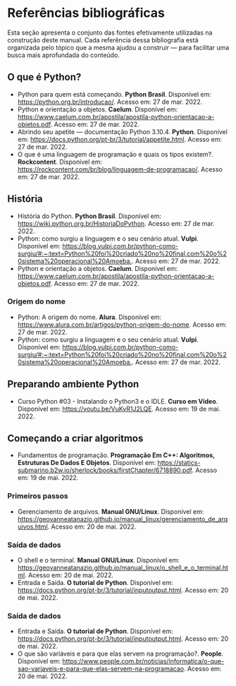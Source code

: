 # Referências bibliográficas

Esta seção apresenta o conjunto das fontes efetivamente utilizadas na construção deste manual. Cada referência dessa bibliografia está organizada pelo tópico que a mesma ajudou a construir — para facilitar uma busca mais aprofundada do conteúdo.

## O que é Python?

- Python para quem está começando. **Python Brasil**. Disponível em: <https://python.org.br/introducao/>. Acesso em: 27 de mar. 2022.
- Python e orientação a objetos. **Caelum**. Disponível em: <https://www.caelum.com.br/apostila/apostila-python-orientacao-a-objetos.pdf>. Acesso em: 27 de mar. 2022.
- Abrindo seu apetite — documentação Python 3.10.4. **Python**. Disponível em: <https://docs.python.org/pt-br/3/tutorial/appetite.html>. Acesso em: 27 de mar. 2022.
- O que é uma linguagem de programação e quais os tipos existem?. **Rockcontent**. Disponível em: <https://rockcontent.com/br/blog/linguagem-de-programacao/>. Acesso em: 27 de mar. 2022.

## História 

- História do Python. **Python Brasil**. Disponível em: <https://wiki.python.org.br/HistoriaDoPython>. Acesso em: 27 de mar. 2022.
- Python: como surgiu a linguagem e o seu cenário atual. **Vulpi**. Disponível em: <https://blog.vulpi.com.br/python-como-surgiu/#:~:text=Python%20foi%20criado%20no%20final,com%20o%20sistema%20operacional%20Amoeba.>. Acesso em: 27 de mar. 2022.
- Python e orientação a objetos. **Caelum**. Disponível em: <https://www.caelum.com.br/apostila/apostila-python-orientacao-a-objetos.pdf>. Acesso em: 27 de mar. 2022.

### Origem do nome

- Python: A origem do nome. **Alura**. Disponível em: <https://www.alura.com.br/artigos/python-origem-do-nome>. Acesso em: 27 de mar. 2022.
- Python: como surgiu a linguagem e o seu cenário atual. **Vulpi**. Disponível em: <https://blog.vulpi.com.br/python-como-surgiu/#:~:text=Python%20foi%20criado%20no%20final,com%20o%20sistema%20operacional%20Amoeba.>. Acesso em: 27 de mar. 2022.

## Preparando ambiente Python

- Curso Python #03 - Instalando o Python3 e o IDLE. **Curso em Vídeo**. Disponível em: <https://youtu.be/VuKvR1J2LQE>. Acesso em: 19 de mai. 2022.

## Começando a criar algoritmos

- Fundamentos de programação. **Programação Em C++: Algoritmos, Estruturas De Dados E Objetos**. Disponível em: <https://statics-submarino.b2w.io/sherlock/books/firstChapter/6718890.pdf>. Acesso em: 19 de mai. 2022.

### Primeiros passos 

- Gerenciamento de arquivos. **Manual GNU/Linux**. Disponível em: <https://geovanneatanazio.github.io/manual_linux/gerenciamento_de_arquivos.html>. Acesso em: 20 de mai. 2022.

### Saída de dados

- O shell e o terminal. **Manual GNU/Linux**. Disponível em: <https://geovanneatanazio.github.io/manual_linux/o_shell_e_o_terminal.html>. Acesso em: 20 de mai. 2022.
- Entrada e Saída. **O tutorial de Python**. Disponível em: <https://docs.python.org/pt-br/3/tutorial/inputoutput.html>. Acesso em: 20 de mai. 2022.


### Saída de dados

- Entrada e Saída. **O tutorial de Python**. Disponível em: <https://docs.python.org/pt-br/3/tutorial/inputoutput.html>. Acesso em: 20 de mai. 2022.
- O que são variáveis e para que elas servem na programação?. **People**. Disponível em: <https://www.people.com.br/noticias/informatica/o-que-sao-variaveis-e-para-que-elas-servem-na-programacao>. Acesso em: 20 de mai. 2022.
